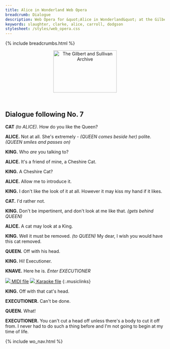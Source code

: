 ```yaml
---
title: Alice in Wonderland Web Opera
breadcrumb: Dialogue
description: Web Opera for &quot;Alice in Wonderland&quot; at the Gilbert and Sullivan Archive
keywords: slaughter, clarke, alice, carroll, dodgson
stylesheet: /styles/web_opera.css
---
```


{% include breadcrumbs.html %}
<header>
    <a href="../../index.html"><img src="https://gsarchive.net/layout/images/logo3sm.jpg" alt="The Gilbert and Sullivan Archive" width="200" height="133" border="0"></a>
    <div class=titlecard style="background-color: #ffffcc; background-image: url(../graphics/title.gif)" title="Alice in Wonderland"></div>
</header>

## Dialogue following No. 7

**CAT** *(to ALICE).* How do you like the Queen?

**ALICE.** Not at all. She's extremely - *(QUEEN comes beside her)* polite. *(QUEEN smiles and passes on)*

**KING.** Who *are* you talking to?

**ALICE.** It's a friend of mine, a Cheshire Cat.

**KING.** A Cheshire Cat?

**ALICE.** Allow me to introduce it.

**KING.** I don't like the look of it at all. However it may kiss my hand if it likes.

**CAT.** I'd rather not.

**KING.** Don't be impertinent, and don't look at me like that. *(gets behind QUEEN)*

**ALICE.** A cat may look at a King.

**KING.** Well it must be removed. *(to QUEEN)* My dear, I wish you would have this cat removed.

**QUEEN.** Off with his head.

**KING.** Hi! Executioner.

**KNAVE.** Here he is.
*Enter EXECUTIONER*

[ ![](/layout/images/midi.gif) MIDI file](../alice/aiw07a.mid)
[ ![](/layout/images/midi_karaoke.gif) Karaoke file](../alice/kar/aiw07a.kar)
{:.musiclinks}


**KING.** Off with that cat's head.

**EXECUTIONER.** Can't be done.

**QUEEN.** What!

**EXECUTIONER.** You can't cut a head off unless there's a body to cut it off from.
I never had to do such a thing before and I'm not going to begin at my time of life.

{% include wo_nav.html %}
